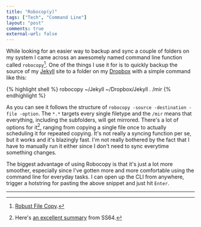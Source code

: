 ```yaml
---
title: "Robocop(y)"
tags: ["Tech", "Command Line"]
layout: "post"
comments: true
external-url: false
---
```


While looking for an easier way to backup and sync a couple of folders on my system I came across an awesomely named command line function called `robocopy`[^20121211-1]. One of the things I use it for is to quickly backup the source of my [Jekyll](http://jekyllrb.com/) site to a folder on my [Dropbox](http://dropbox.com/) with a simple command like this:

{% highlight shell %}
robocopy ~/Jekyll ~/Dropbox/Jekyll *.* /mir
{% endhighlight %}

As you can see it follows the structure of `robocopy -source -destination -file -option`. The `*.*` targets every single filetype and the `/mir` means that everything, including the subfolders, will get mirrored. There's a lot of options for it[^20121211-2], ranging from copying a single file once to actually scheduling it for repeated copying. It's not really a syncing function per se, but it works and it's blazingly fast. I'm not really bothered by the fact that I have to manually run it either since I don't need to sync everytime something changes.

The biggest advantage of using Robocopy is that it's just a lot more smoother, especially since I've gotten more and more comfortable using the command line for everyday tasks. I can open up the CLI from anywhere, trigger a hotstring for pasting the above snippet and just hit `Enter`.

* * *

[^20121211-1]: [Robust File Copy](http://en.wikipedia.org/wiki/Robocopy).
[^20121211-2]: Here's [an excellent summary](http://ss64.com/nt/robocopy.html) from SS64. 
